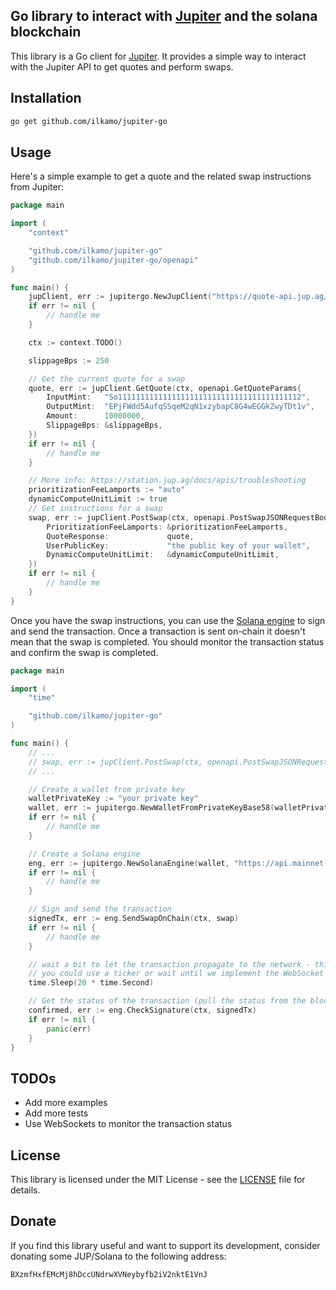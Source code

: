 ## Go library to interact with [Jupiter](https://jup.ag) and the solana blockchain

This library is a Go client for [Jupiter](https://jup.ag). It provides a simple way to interact with the Jupiter API to get quotes and perform swaps.

## Installation

```bash
go get github.com/ilkamo/jupiter-go
```

## Usage

Here's a simple example to get a quote and the related swap instructions from Jupiter:

```go
package main

import (
	"context"

	"github.com/ilkamo/jupiter-go"
	"github.com/ilkamo/jupiter-go/openapi"
)

func main() {
	jupClient, err := jupitergo.NewJupClient("https://quote-api.jup.ag/v6")
	if err != nil {
		// handle me
	}

	ctx := context.TODO()

	slippageBps := 250

	// Get the current quote for a swap
	quote, err := jupClient.GetQuote(ctx, openapi.GetQuoteParams{
		InputMint:   "So11111111111111111111111111111111111111112",
		OutputMint:  "EPjFWdd5AufqSSqeM2qN1xzybapC8G4wEGGkZwyTDt1v",
		Amount:      10000000,
		SlippageBps: &slippageBps,
	})
	if err != nil {
		// handle me
	}

	// More info: https://station.jup.ag/docs/apis/troubleshooting
	prioritizationFeeLamports := "auto"
	dynamicComputeUnitLimit := true
	// Get instructions for a swap
	swap, err := jupClient.PostSwap(ctx, openapi.PostSwapJSONRequestBody{
		PrioritizationFeeLamports: &prioritizationFeeLamports,
		QuoteResponse:             quote,
		UserPublicKey:             "the public key of your wallet",
		DynamicComputeUnitLimit:   &dynamicComputeUnitLimit,
	})
	if err != nil {
		// handle me
	}
}
```

Once you have the swap instructions, you can use the [Solana engine](engine.go) to sign and send the transaction.
Once a transaction is sent on-chain it doesn't mean that the swap is completed. You should monitor the transaction status and confirm the swap is completed.

```go
package main

import (
	"time"

	"github.com/ilkamo/jupiter-go"
)

func main() {
	// ...
	// swap, err := jupClient.PostSwap(ctx, openapi.PostSwapJSONRequestBody{...})
	// ...

	// Create a wallet from private key
	walletPrivateKey := "your private key"
	wallet, err := jupitergo.NewWalletFromPrivateKeyBase58(walletPrivateKey)
	if err != nil {
		// handle me
	}

	// Create a Solana engine
	eng, err := jupitergo.NewSolanaEngine(wallet, "https://api.mainnet-beta.solana.com")
	if err != nil {
		// handle me
	}

	// Sign and send the transaction
	signedTx, err := eng.SendSwapOnChain(ctx, swap)
	if err != nil {
		// handle me
	}

	// wait a bit to let the transaction propagate to the network - this is just an example and not a best practice
	// you could use a ticker or wait until we implement the WebSocket monitoring ;)
	time.Sleep(20 * time.Second)

	// Get the status of the transaction (pull the status from the blockchain at intervals until the transaction is confirmed)
	confirmed, err := eng.CheckSignature(ctx, signedTx)
	if err != nil {
		panic(err)
	}
}

```

## TODOs

- Add more examples
- Add more tests
- Use WebSockets to monitor the transaction status

## License

This library is licensed under the MIT License - see the [LICENSE](LICENSE) file for details.

## Donate

If you find this library useful and want to support its development, consider donating some JUP/Solana to the following address:

`BXzmfHxfEMcMj8hDccUNdrwXVNeybyfb2iV2nktE1VnJ`
